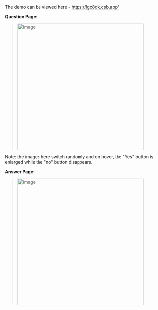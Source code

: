 The demo can be viewed here - https://lgc8dk.csb.app/

**Question Page:** 
> <img width="408" alt="image" src="https://github.com/StephhyL/hey-you/assets/88688269/b1c23eae-ce4c-4bc1-9190-2257d1be3362">
Note: the images here switch randomly and on hover, the "Yes" button is enlarged while the "no" button disappears.

**Answer Page:**
> <img width="408" alt="image" src="https://github.com/StephhyL/hey-you/assets/88688269/acad477c-81d0-4edc-b37d-04e958fd9ac0">
